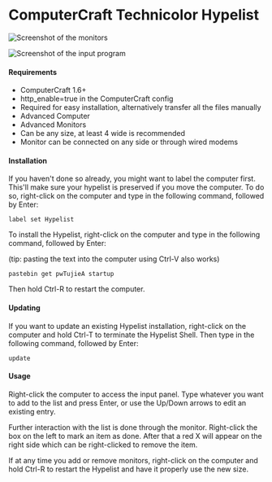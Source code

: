 # ComputerCraft Technicolor Hypelist

![Screenshot of the monitors](https://raw.githubusercontent.com/PsychoMark/cc-hypelist/master/screenshots/Hypelist.png)

![Screenshot of the input program](https://raw.githubusercontent.com/PsychoMark/cc-hypelist/master/screenshots/HypelistInput.png)

#### Requirements
- ComputerCraft 1.6+
- http_enable=true in the ComputerCraft config
 - Required for easy installation, alternatively transfer all the files manually
- Advanced Computer
- Advanced Monitors
 - Can be any size, at least 4 wide is recommended
 - Monitor can be connected on any side or through wired modems

#### Installation
If you haven't done so already, you might want to label the computer first. This'll make sure your hypelist is preserved if you move the computer. To do so, right-click on the computer and type in the following command, followed by Enter:
```
label set Hypelist
```

To install the Hypelist, right-click on the computer and type in the following command, followed by Enter:

(tip: pasting the text into the computer using Ctrl-V also works)
```
pastebin get pwTujieA startup
```

Then hold Ctrl-R to restart the computer.


#### Updating
If you want to update an existing Hypelist installation, right-click on the computer and hold Ctrl-T to terminate the Hypelist Shell. Then type in the following command, followed by Enter:

```
update
```


#### Usage
Right-click the computer to access the input panel. Type whatever you want to add to the list and press Enter, or use the Up/Down arrows to edit an existing entry.

Further interaction with the list is done through the monitor. Right-click the box on the left to mark an item as done. After that a red X will appear on the right side which can be right-clicked to remove the item.


If at any time you add or remove monitors, right-click on the computer and hold Ctrl-R to restart the Hypelist and have it properly use the new size.